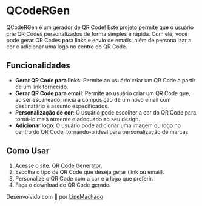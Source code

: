 # QCodeRGen

QCodeRGen é um gerador de QR Code! Este projeto permite que o usuário crie QR Codes personalizados de forma simples e rápida. Com ele, você pode gerar QR Codes para links e envio de emails, além de personalizar a cor e adicionar uma logo no centro do QR Code.

## Funcionalidades

- **Gerar QR Code para links**: Permite ao usuário criar um QR Code a partir de um link fornecido.
- **Gerar QR Code para email**: Permite ao usuário criar um QR Code que, ao ser escaneado, inicia a composição de um novo email com destinatário e assunto especificados.
- **Personalização de cor**: O usuário pode escolher a cor do QR Code para torná-lo mais atraente e adequado ao seu design.
- **Adicionar logo**: O usuário pode adicionar uma imagem ou logo no centro do QR Code, tornando-o ideal para personalização de marcas.

## Como Usar

1. Acesse o site: [QR Code Generator](https://seusite.com).
2. Escolha o tipo de QR Code que deseja gerar (link ou email).
3. Personalize o QR Code com a cor e a logo que preferir.
4. Faça o download do QR Code gerado.

Desenvolvido com 💙 por [LipeMachado](https://github.com/LipeMachado)

